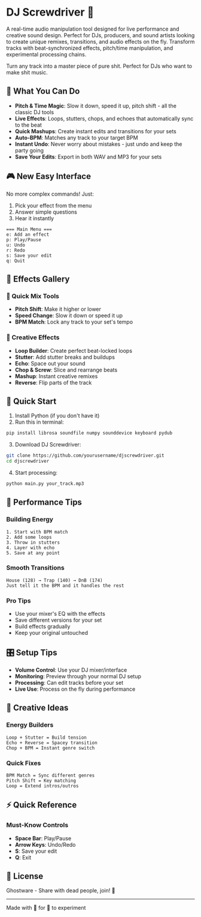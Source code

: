 # DJ Screwdriver 👻

A real-time audio manipulation tool designed for live performance and creative sound design. Perfect for DJs, producers, and sound artists looking to create unique remixes, transitions, and audio effects on the fly. Transform tracks with beat-synchronized effects, pitch/time manipulation, and experimental processing chains.


Turn any track into a master piece of pure shit. Perfect for DJs who want to make shit music.

## 🎵 What You Can Do

- **Pitch & Time Magic**: Slow it down, speed it up, pitch shift - all the classic DJ tools
- **Live Effects**: Loops, stutters, chops, and echoes that automatically sync to the beat
- **Quick Mashups**: Create instant edits and transitions for your sets
- **Auto-BPM**: Matches any track to your target BPM
- **Instant Undo**: Never worry about mistakes - just undo and keep the party going
- **Save Your Edits**: Export in both WAV and MP3 for your sets

## 🎮 New Easy Interface

No more complex commands! Just:
1. Pick your effect from the menu
2. Answer simple questions
3. Hear it instantly

```
=== Main Menu ===
e: Add an effect
p: Play/Pause
u: Undo
r: Redo
s: Save your edit
q: Quit
```

## 🎪 Effects Gallery

### 📀 Quick Mix Tools
- **Pitch Shift**: Make it higher or lower
- **Speed Change**: Slow it down or speed it up
- **BPM Match**: Lock any track to your set's tempo

### 🎪 Creative Effects
- **Loop Builder**: Create perfect beat-locked loops
- **Stutter**: Add stutter breaks and buildups
- **Echo**: Space out your sound
- **Chop & Screw**: Slice and rearrange beats
- **Mashup**: Instant creative remixes
- **Reverse**: Flip parts of the track

## 🎯 Quick Start

1. Install Python (if you don't have it)
2. Run this in terminal:
```bash
pip install librosa soundfile numpy sounddevice keyboard pydub
```
3. Download DJ Screwdriver:
```bash
git clone https://github.com/yourusername/djscrewdriver.git
cd djscrewdriver
```
4. Start processing:
```bash
python main.py your_track.mp3
```

## 🎹 Performance Tips

### Building Energy
```
1. Start with BPM match
2. Add some loops
3. Throw in stutters
4. Layer with echo
5. Save at any point
```

### Smooth Transitions
```
House (128) → Trap (140) → DnB (174)
Just tell it the BPM and it handles the rest
```

### Pro Tips
- Use your mixer's EQ with the effects
- Save different versions for your set
- Build effects gradually
- Keep your original untouched

## 🎛️ Setup Tips

- **Volume Control**: Use your DJ mixer/interface
- **Monitoring**: Preview through your normal DJ setup
- **Processing**: Can edit tracks before your set
- **Live Use**: Process on the fly during performance

## 🎪 Creative Ideas

### Energy Builders
```
Loop + Stutter = Build tension
Echo + Reverse = Spacey transition
Chop + BPM = Instant genre switch
```

### Quick Fixes
```
BPM Match = Sync different genres
Pitch Shift = Key matching
Loop = Extend intros/outros
```

## ⚡ Quick Reference

### Must-Know Controls
- **Space Bar**: Play/Pause
- **Arrow Keys**: Undo/Redo
- **S**: Save your edit
- **Q**: Exit

## 🎨 License

Ghostware - Share with dead people, join! 👻

---

Made with :ghost: for :shit: to experiment